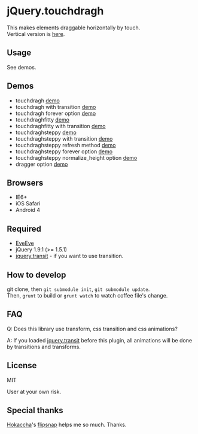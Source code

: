 # jQuery.touchdragh

This makes elements draggable horizontally by touch.  
Vertical version is [here](https://github.com/Takazudo/jQuery.touchdragv).

## Usage

See demos.

## Demos

* touchdragh [demo](http://takazudo.github.io/jQuery.touchdragh/demos/touchdragh/)
* touchdragh with transition [demo](http://takazudo.github.io/jQuery.touchdragh/demos/touchdragh_transit/)
* touchdragh forever option [demo](http://takazudo.github.io/jQuery.touchdragh/demos/touchdragh_forever/)
* touchdraghfitty [demo](http://takazudo.github.io/jQuery.touchdragh/demos/touchdraghfitty/)
* touchdraghfitty with transition [demo](http://takazudo.github.io/jQuery.touchdragh/demos/touchdraghfitty_transit/)
* touchdraghsteppy [demo](http://takazudo.github.io/jQuery.touchdragh/demos/touchdraghsteppy/)
* touchdraghsteppy with transition [demo](http://takazudo.github.io/jQuery.touchdragh/demos/touchdraghsteppy_transit/)
* touchdraghsteppy refresh method [demo](http://takazudo.github.io/jQuery.touchdragh/demos/touchdraghsteppy_refresh/)
* touchdraghsteppy forever option [demo](http://takazudo.github.io/jQuery.touchdragh/demos/touchdraghsteppy_forever/)
* touchdraghsteppy normalize_height option [demo](http://takazudo.github.io/jQuery.touchdragh/demos/touchdraghsteppy_normalizeheight/)
* dragger option [demo](http://takazudo.github.io/jQuery.touchdragh/demos/dragger/)

## Browsers

* IE6+
* iOS Safari
* Android 4

## Required

* [EveEve](https://github.com/Takazudo/EveEve)
* jQuery 1.9.1 (>= 1.5.1)
* [jquery.transit](http://ricostacruz.com/jquery.transit/) - if you want to use transition.

## How to develop

git clone, then `git submodule init`, `git submodule update`.  
Then, `grunt` to build or `grunt watch` to watch coffee file's change.

## FAQ

Q: Does this library use transform, css transition and css animations?

A: If you loaded [jquery.transit](http://ricostacruz.com/jquery.transit/) before this plugin, all animations will be done by transitions and transforms.

## License

MIT

User at your own risk.

## Special thanks

[Hokaccha](https://github.com/hokaccha)'s [flipsnap](https://github.com/pxgrid/js-flipsnap/) helps me so much. Thanks.


